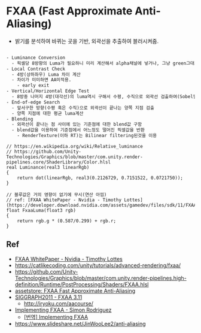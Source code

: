 # FXAA (Fast Approximate Anti-Aliasing)

- 밝기를 분석하여 바뀌는 곳을 기반, 외곽선을 추출하여 블러시켜줌.

``` txt

- Luminance Conversion
  - 픽셀당 8방향의 Luma가 필요하니 미리 계산해서 alpha채널에 넣거나, 그냥 green그대로 쓰기(명암차는 green에 민감하니)
- Local Contrast Check
  - 4방(상하좌우) Luma 차이 계산
  - 차이가 미미하면 AA미적용.
    - early exit
- Vertical/Horizontal Edge Test
  - 8방중 나머지 4방(대각선)의 luma역시 구해서 수평, 수직으로 외곽선 검출하여(Sobel필터 비슷하게) 외곽선의 방향을 얻어낸다.
- End-of-edge Search
  - 앞서구한 방향(수평 혹은 수직)으로 외곽선이 끝나는 양쪽 지점 검출
  - 양쪽 지점에 대한 평균 luma계산
- Blending
  - 외곽선이 끝나는 점 사이에 있는 기준점에 대한 blend값 구함
  - blend값을 이용하여 기준점에서 어느정도 떨어진 픽셀값을 반환
    - RenderTexture(이하 RT)는 Bilinear filtering된것을 이용
```

``` hlsl
// https://en.wikipedia.org/wiki/Relative_luminance
// https://github.com/Unity-Technologies/Graphics/blob/master/com.unity.render-pipelines.core/ShaderLibrary/Color.hlsl
real Luminance(real3 linearRgb)
{
    return dot(linearRgb, real3(0.2126729, 0.7151522, 0.0721750));
}
```

``` hlsl
// 블루값은 거의 영향이 없기에 무시(연산 아낌)
// ref: [FXAA WhitePaper - Nvidia - Timothy Lottes](https://developer.download.nvidia.com/assets/gamedev/files/sdk/11/FXAA_WhitePaper.pdf)
float FxaaLuma(float3 rgb)
{
    return rgb.g * (0.587/0.299) + rgb.r;
}

```

## Ref

- [FXAA WhitePaper - Nvidia - Timothy Lottes](https://developer.download.nvidia.com/assets/gamedev/files/sdk/11/FXAA_WhitePaper.pdf)
- <https://catlikecoding.com/unity/tutorials/advanced-rendering/fxaa/>
- <https://github.com/Unity-Technologies/Graphics/blob/master/com.unity.render-pipelines.high-definition/Runtime/PostProcessing/Shaders/FXAA.hlsl>
- [assetstore: FXAA Fast Approximate Anti-Aliasing](https://assetstore.unity.com/packages/vfx/shaders/fullscreen-camera-effects/fxaa-fast-approximate-anti-aliasing-3590?locale=ko-KR#content)
- [SIGGRAPH2011 - FXAA 3.11](http://iryoku.com/aacourse/downloads/09-FXAA-3.11-in-15-Slides.pdf)
  - <http://iryoku.com/aacourse/>
- [Implementing FXAA - Simon Rodriguez](http://blog.simonrodriguez.fr/articles/2016/07/implementing_fxaa.html)
  - [[번역] Implementing FXAA](https://scahp.tistory.com/68)
- <https://www.slideshare.net/JinWooLee2/anti-aliasing>
